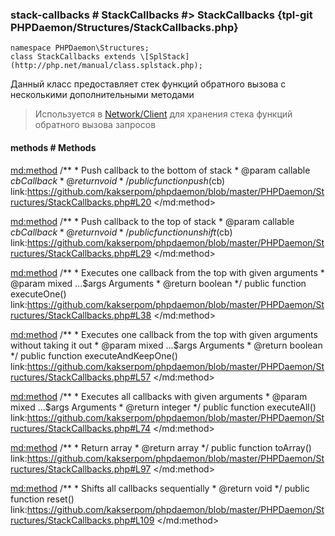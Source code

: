 ### stack-callbacks # StackCallbacks #> StackCallbacks {tpl-git PHPDaemon/Structures/StackCallbacks.php}

```php:p
namespace PHPDaemon\Structures;
class StackCallbacks extends \[SplStack](http://php.net/manual/class.splstack.php);
```

Данный класс предоставляет стек функций обратного вызова с несколькими дополнительными методами

> Используется в [Network/Client](#network/client) для хранения стека функций обратного вызова запросов

<!-- include-namespace path="\PHPDaemon\Structures\StackCallbacks" level="" access="" -->
#### methods # Methods

<md:method>
/**
	 * Push callback to the bottom of stack
	 * @param  callable $cb Callback
	 * @return void
	 */
public function push($cb)
link:https://github.com/kakserpom/phpdaemon/blob/master/PHPDaemon/Structures/StackCallbacks.php#L20
</md:method>

<md:method>
/**
	 * Push callback to the top of stack
	 * @param  callable $cb Callback
	 * @return void
	 */
public function unshift($cb)
link:https://github.com/kakserpom/phpdaemon/blob/master/PHPDaemon/Structures/StackCallbacks.php#L29
</md:method>

<md:method>
/**
	 * Executes one callback from the top with given arguments
	 * @param  mixed   ...$args Arguments
	 * @return boolean
	 */
public function executeOne()
link:https://github.com/kakserpom/phpdaemon/blob/master/PHPDaemon/Structures/StackCallbacks.php#L38
</md:method>

<md:method>
/**
	 * Executes one callback from the top with given arguments without taking it out
	 * @param  mixed   ...$args Arguments
	 * @return boolean
	 */
public function executeAndKeepOne()
link:https://github.com/kakserpom/phpdaemon/blob/master/PHPDaemon/Structures/StackCallbacks.php#L57
</md:method>

<md:method>
/**
	 * Executes all callbacks with given arguments
	 * @param  mixed   ...$args Arguments
	 * @return integer
	 */
public function executeAll()
link:https://github.com/kakserpom/phpdaemon/blob/master/PHPDaemon/Structures/StackCallbacks.php#L74
</md:method>

<md:method>
/**
	 * Return array
	 * @return array
	 */
public function toArray()
link:https://github.com/kakserpom/phpdaemon/blob/master/PHPDaemon/Structures/StackCallbacks.php#L97
</md:method>

<md:method>
/**
	 * Shifts all callbacks sequentially
	 * @return void
	 */
public function reset()
link:https://github.com/kakserpom/phpdaemon/blob/master/PHPDaemon/Structures/StackCallbacks.php#L109
</md:method>

<div class="clearboth"></div>


<!--/ include-namespace -->
